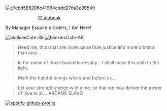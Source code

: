 ![c7ebd585206c41994cbdd27da3e39549](https://github.com/user-attachments/assets/1560fe40-a774-47c0-8ed9-5789a5671af8)

<!-- message1 -->
⠀⠀⠀⠀⠀⠀⠀⠀⠀⠀[♡ atabook](https://xiaoozhengzhou.atabook.org)

By Manager Esquire's Orders, I Am Here!

<!-- blinkiess -->
![blinkiesCafe-38](https://github.com/user-attachments/assets/a1a2b397-cfe0-4dcf-a6f9-eedb5d519b86)
![blinkiesCafe-A6](https://github.com/user-attachments/assets/229faabe-7ad2-4c86-b44f-d5934fc0bc4e)

<!-- message2 -->

> Heed me, thou that are more azure than justice and more crimson than love…

> In the name of those buried in destiny… I shall make this oath to the light.

> Mark the hateful beings who stand before us…

> Let your strength merge with mine, so that we may deliver the power of love to all…
ARCANA SLAVE!

<!-- spotify -->

[![spotify-github-profile](https://spotify-github-profile.kittinanx.com/api/view?uid=31eoartwwvi7637xugf2xowzc2d4&cover_image=true&theme=natemoo-re&show_offline=false&background_color=cdcfb2&interchange=false&bar_color=8f1148&bar_color_cover=false)](https://spotify-github-profile.kittinanx.com/api/view?uid=31eoartwwvi7637xugf2xowzc2d4&redirect=true)
